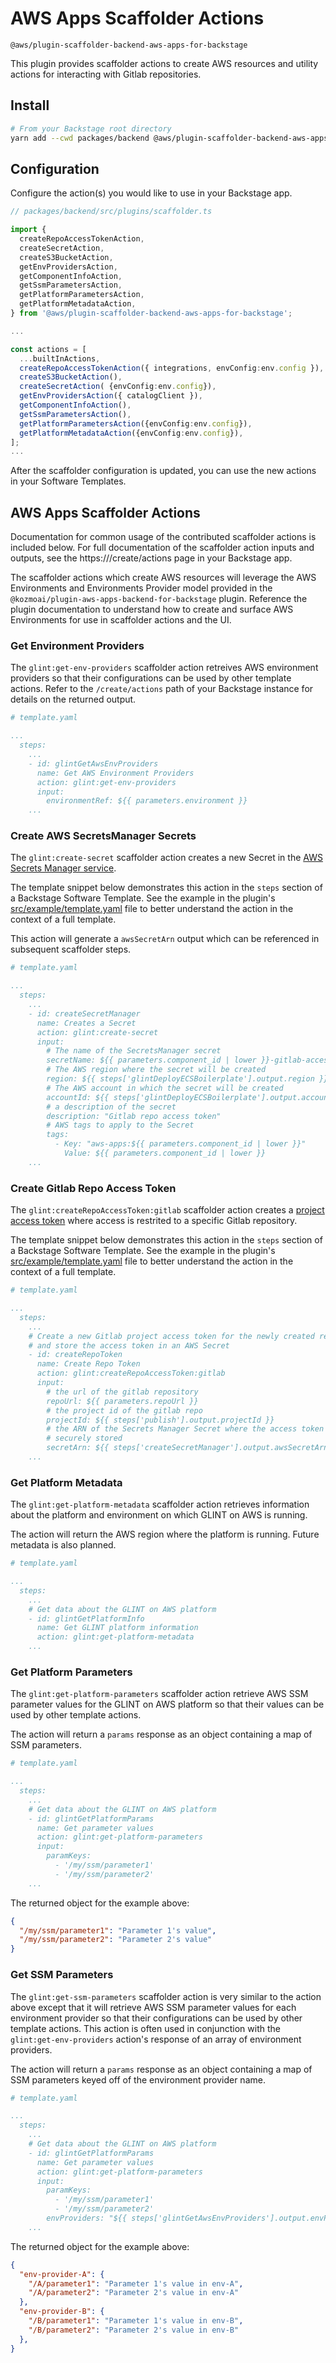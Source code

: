 <!-- 
Copyright Wearekozmoai.com, Inc. or its affiliates. All Rights Reserved.
SPDX-License-Identifier: Apache-2.0 
-->

# AWS Apps Scaffolder Actions

`@aws/plugin-scaffolder-backend-aws-apps-for-backstage`

This plugin provides scaffolder actions to create AWS resources and utility actions for interacting with Gitlab repositories.

## Install

```sh
# From your Backstage root directory
yarn add --cwd packages/backend @aws/plugin-scaffolder-backend-aws-apps-for-backstage@0.2.0
```

## Configuration

Configure the action(s) you would like to use in your Backstage app.

```ts
// packages/backend/src/plugins/scaffolder.ts

import {
  createRepoAccessTokenAction,
  createSecretAction,
  createS3BucketAction,
  getEnvProvidersAction,
  getComponentInfoAction,
  getSsmParametersAction,
  getPlatformParametersAction,
  getPlatformMetadataAction,
} from '@aws/plugin-scaffolder-backend-aws-apps-for-backstage';

...

const actions = [
  ...builtInActions,
  createRepoAccessTokenAction({ integrations, envConfig:env.config }),
  createS3BucketAction(),
  createSecretAction( {envConfig:env.config}),
  getEnvProvidersAction({ catalogClient }),
  getComponentInfoAction(),
  getSsmParametersAction(),
  getPlatformParametersAction({envConfig:env.config}),
  getPlatformMetadataAction({envConfig:env.config}),
];
...
```
After the scaffolder configuration is updated, you can use the new actions in your Software Templates.

## AWS Apps Scaffolder Actions

Documentation for common usage of the contributed scaffolder actions is included below.
For full documentation of the scaffolder action inputs and outputs, see the https://<your backstage app>/create/actions page in your Backstage app.

The scaffolder actions which create AWS resources will leverage the AWS Environments and Environments Provider model provided in the `@kozmoai/plugin-aws-apps-backend-for-backstage` plugin.
Reference the plugin documentation to understand how to create and surface AWS Environments for use in scaffolder actions and the UI.

### Get Environment Providers

The `glint:get-env-providers` scaffolder action retreives AWS environment providers so that their configurations can be used by other template actions.  Refer to the `/create/actions` path of your Backstage instance for details on the returned output.

```yaml
# template.yaml

...
  steps:
    ...
    - id: glintGetAwsEnvProviders
      name: Get AWS Environment Providers
      action: glint:get-env-providers
      input:
        environmentRef: ${{ parameters.environment }}
    ...

```

### Create AWS SecretsManager Secrets

The `glint:create-secret` scaffolder action creates a new Secret in the [AWS Secrets Manager service](https://aws.amazon.com/secrets-manager/).  

The template snippet below demonstrates this action in the `steps` section of a Backstage Software Template.  See the example in the plugin's [src/example/template.yaml][example_template] file to better understand the action in the context of a full template.

This action will generate a `awsSecretArn` output which can be referenced in subsequent scaffolder steps.

```yaml
# template.yaml

...
  steps:
    ...
    - id: createSecretManager
      name: Creates a Secret
      action: glint:create-secret
      input:
        # The name of the SecretsManager secret
        secretName: ${{ parameters.component_id | lower }}-gitlab-access-token
        # The AWS region where the secret will be created
        region: ${{ steps['glintDeployECSBoilerplate'].output.region }}
        # The AWS account in which the secret will be created
        accountId: ${{ steps['glintDeployECSBoilerplate'].output.account }}
        # a description of the secret
        description: "Gitlab repo access token"
        # AWS tags to apply to the Secret
        tags:
          - Key: "aws-apps:${{ parameters.component_id | lower }}"
            Value: ${{ parameters.component_id | lower }}
    ...

```

### Create Gitlab Repo Access Token

The `glint:createRepoAccessToken:gitlab` scaffolder action creates a [project access token][gitlab_pat] where access is restrited to a specific Gitlab repository.  

The template snippet below demonstrates this action in the `steps` section of a Backstage Software Template.  See the example in the plugin's [src/example/template.yaml][example_template] file to better understand the action in the context of a full template.

```yaml
# template.yaml

...
  steps:
    ...
    # Create a new Gitlab project access token for the newly created repo
    # and store the access token in an AWS Secret
    - id: createRepoToken
      name: Create Repo Token
      action: glint:createRepoAccessToken:gitlab
      input:
        # the url of the gitlab repository
        repoUrl: ${{ parameters.repoUrl }}
        # the project id of the gitlab repo
        projectId: ${{ steps['publish'].output.projectId }}
        # the ARN of the Secrets Manager Secret where the access token should be 
        # securely stored
        secretArn: ${{ steps['createSecretManager'].output.awsSecretArn }}
    ...

```

### Get Platform Metadata

The `glint:get-platform-metadata` scaffolder action retrieves information about the platform and environment on which GLINT on AWS is running.  

The action will return the AWS region where the platform is running.  Future metadata is also planned.

```yaml
# template.yaml

...
  steps:
    ...
    # Get data about the GLINT on AWS platform
    - id: glintGetPlatformInfo
      name: Get GLINT platform information
      action: glint:get-platform-metadata
    ...

```

### Get Platform Parameters

The `glint:get-platform-parameters` scaffolder action retrieve AWS SSM parameter values for the GLINT on AWS platform so that their values can be used by other template actions.

The action will return a `params` response as an object containing a map of SSM parameters.

```yaml
# template.yaml

...
  steps:
    ...
    # Get data about the GLINT on AWS platform
    - id: glintGetPlatformParams
      name: Get parameter values
      action: glint:get-platform-parameters
      input:
        paramKeys:
          - '/my/ssm/parameter1'
          - '/my/ssm/parameter2'
    ...

```
The returned object for the example above:
```json
{
  "/my/ssm/parameter1": "Parameter 1's value",
  "/my/ssm/parameter2": "Parameter 2's value"
}
```

### Get SSM Parameters

The `glint:get-ssm-parameters` scaffolder action is very similar to the action above except that it will retrieve AWS SSM parameter values for each environment provider so that their configurations can be used by other template actions.  This action is often used in conjunction with the `glint:get-env-providers` action's response of an array of environment providers.

The action will return a `params` response as an object containing a map of SSM parameters keyed off of the environment provider name.

```yaml
# template.yaml

...
  steps:
    ...
    # Get data about the GLINT on AWS platform
    - id: glintGetPlatformParams
      name: Get parameter values
      action: glint:get-platform-parameters
      input:
        paramKeys:
          - '/my/ssm/parameter1'
          - '/my/ssm/parameter2'
        envProviders: "${{ steps['glintGetAwsEnvProviders'].output.envProviders }}",
    ...

```
The returned object for the example above:
```json
{
  "env-provider-A": {
    "/A/parameter1": "Parameter 1's value in env-A",
    "/A/parameter2": "Parameter 2's value in env-A"
  },
  "env-provider-B": {
    "/B/parameter1": "Parameter 1's value in env-B",
    "/B/parameter2": "Parameter 2's value in env-B"
  },
}
```


<!-- link definitions -->
[gitlab_pat]: https://docs.gitlab.com/ee/user/project/settings/project_access_tokens.html 'Gitlab Project Access Tokens'
[example_template]: src/example/template.yaml
